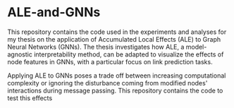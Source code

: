 # ALE-and-GNNs
This repository contains the code used in the experiments and analyses for my thesis on the application of Accumulated Local Effects (ALE) to Graph Neural Networks (GNNs). The thesis investigates how ALE, a model-agnostic interpretability method, can be adapted to visualize the effects of node features in GNNs, with a particular focus on link prediction tasks.

Applying ALE to GNNs poses a trade off between increasing computational complexity or ignoring the disturbance coming from modified nodes' interactions during message passing.
This repository contains the code to test this effects
